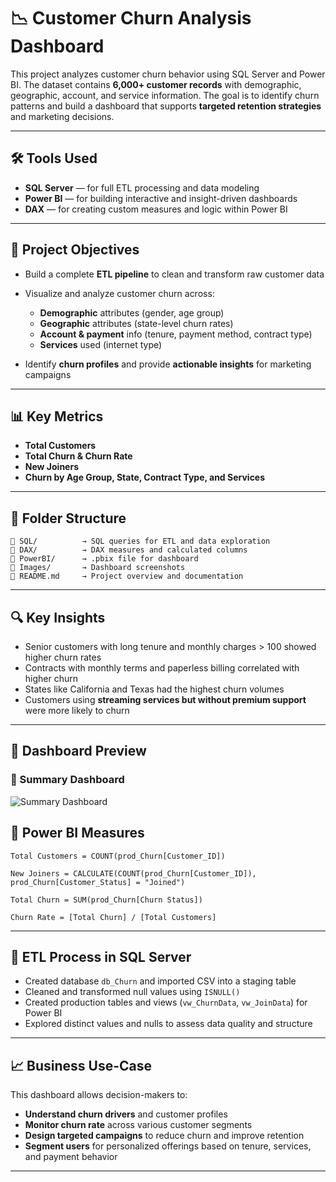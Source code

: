 # 📉 Customer Churn Analysis Dashboard

This project analyzes customer churn behavior using SQL Server and Power BI. The dataset contains **6,000+ customer records** with demographic, geographic, account, and service information. The goal is to identify churn patterns and build a dashboard that supports **targeted retention strategies** and marketing decisions.

---

## 🛠️ Tools Used

* **SQL Server** — for full ETL processing and data modeling
* **Power BI** — for building interactive and insight-driven dashboards
* **DAX** — for creating custom measures and logic within Power BI
---

## 🎯 Project Objectives

* Build a complete **ETL pipeline** to clean and transform raw customer data
* Visualize and analyze customer churn across:

  * **Demographic** attributes (gender, age group)
  * **Geographic** attributes (state-level churn rates)
  * **Account & payment** info (tenure, payment method, contract type)
  * **Services** used (internet type)
* Identify **churn profiles** and provide **actionable insights** for marketing campaigns

---

## 📊 Key Metrics

* **Total Customers**
* **Total Churn & Churn Rate**
* **New Joiners**
* **Churn by Age Group, State, Contract Type, and Services**

---

## 📁 Folder Structure

```
📂 SQL/          → SQL queries for ETL and data exploration
📂 DAX/          → DAX measures and calculated columns  
📂 PowerBI/      → .pbix file for dashboard  
📂 Images/       → Dashboard screenshots  
📄 README.md     → Project overview and documentation
```

---

## 🔍 Key Insights

* Senior customers with long tenure and monthly charges > 100 showed higher churn rates
* Contracts with monthly terms and paperless billing correlated with higher churn
* States like California and Texas had the highest churn volumes
* Customers using **streaming services but without premium support** were more likely to churn

---

## 📸 Dashboard Preview

### 🧾 Summary Dashboard

![Summary Dashboard](https://github.com/sitinursalamah/Customer-Churn-Dashboard/blob/main/Images/Summary.png)


## 🧮 Power BI Measures

```DAX
Total Customers = COUNT(prod_Churn[Customer_ID])

New Joiners = CALCULATE(COUNT(prod_Churn[Customer_ID]), prod_Churn[Customer_Status] = "Joined")

Total Churn = SUM(prod_Churn[Churn Status])

Churn Rate = [Total Churn] / [Total Customers]
```

---

## 🧱 ETL Process in SQL Server

* Created database `db_Churn` and imported CSV into a staging table
* Cleaned and transformed null values using `ISNULL()`
* Created production tables and views (`vw_ChurnData`, `vw_JoinData`) for Power BI
* Explored distinct values and nulls to assess data quality and structure

---

## 📈 Business Use-Case

This dashboard allows decision-makers to:

* **Understand churn drivers** and customer profiles
* **Monitor churn rate** across various customer segments
* **Design targeted campaigns** to reduce churn and improve retention
* **Segment users** for personalized offerings based on tenure, services, and payment behavior

---

